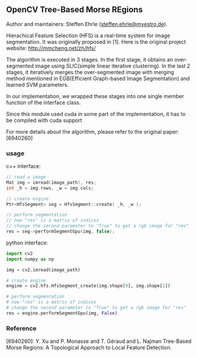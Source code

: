 ##   OpenCV Tree-Based Morse REgions

Author and maintainers: Steffen Ehrle (steffen.ehrle@myestro.de).

Hierachical Feature Selection (HFS) is a real-time system for image segmentation. It was originally proposed in [1]. Here is the original project website: http://mmcheng.net/zh/hfs/

The algorithm is executed in 3 stages. In the first stage, it obtains an over-segmented image using SLIC(simple linear iterative clustering). In the last 2 stages, it iteratively merges the over-segmented  image with merging method mentioned in EGB(Efficient Graph-based Image Segmentation) and learned SVM parameters.

In our implementation, we wrapped these stages into one single member function of the interface class.

Since this module used cuda in some part of  the implementation, it has to be compiled with cuda support

For more details about the algorithm, please refer to the original paper: [6940260]

### usage

c++ interface:

```c++
// read a image
Mat img = imread(image_path), res;
int _h = img.rows, _w = img.cols;

// create engine
Ptr<HfsSegment> seg = HfsSegment::create( _h, _w );

// perform segmentation
// now "res" is a matrix of indices
// change the second parameter to "True" to get a rgb image for "res"
res = seg->performSegmentGpu(img, false);
```

python interface:

```python
import cv2
import numpy as np

img = cv2.imread(image_path)

# create engine
engine = cv2.hfs.HfsSegment_create(img.shape[0], img.shape[1])

# perform segmentation
# now "res" is a matrix of indices
# change the second parameter to "True" to get a rgb image for "res"
res = engine.performSegmentGpu(img, False)
```



### Reference

[6940260]: Y. Xu and P. Monasse and T. Géraud and L. Najman Tree-Based Morse Regions: A Topological Approach to Local Feature Detection.